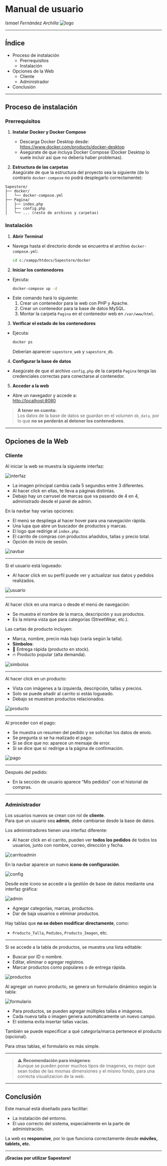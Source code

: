 # Manual de usuario

_Ismael Fernández Archilla_
![logo](fotosmanuales/muneco.png)

---

## Índice

- Proceso de instalación  
  - Prerrequisitos  
  - Instalación  
- Opciones de la Web  
  - Cliente  
  - Administrador  
- Conclusión  

---

## Proceso de instalación

### Prerrequisitos

1. **Instalar Docker y Docker Compose**  
   - Descarga Docker Desktop desde:  
     https://www.docker.com/products/docker-desktop  
   - Asegúrate de que incluya Docker Compose (Docker Desktop lo suele incluir así que no debería haber problemas).

2. **Estructura de las carpetas**  
   Asegúrate de que la estructura del proyecto sea la siguiente (de lo contrario `docker-compose` no podrá desplegarlo correctamente):

```
Sapestore/
├── docker/
│   └── docker-compose.yml
├── Pagina/
│   ├── index.php
│   ├── config.php
│   └── ... (resto de archivos y carpetas)
```

### Instalación

1. **Abrir Terminal**  
- Navega hasta el directorio donde se encuentra el archivo `docker-compose.yml`:
  ```bash
  cd c:/xampp/htdocs/Sapestore/docker
  ```

2. **Iniciar los contenedores**  
- Ejecuta:
  ```bash
  docker-compose up -d
  ```
- Este comando hará lo siguiente:
  1. Crear un contenedor para la web con PHP y Apache.  
  2. Crear un contenedor para la base de datos MySQL.  
  3. Montar la carpeta `Pagina` en el contenedor web en `/var/www/html`.

3. **Verificar el estado de los contenedores**  
- Ejecuta:
  ```bash
  docker ps
  ```
  Deberían aparecer `sapestore_web` y `sapestore_db`.

4. **Configurar la base de datos**  
- Asegúrate de que el archivo `config.php` de la carpeta `Pagina` tenga las credenciales correctas para conectarse al contenedor.

5. **Acceder a la web**  
- Abre un navegador y accede a:  
  [http://localhost:8080](http://localhost:8080)

> **A tener en cuenta:**  
> Los datos de la base de datos se guardan en el volumen `db_data`, por lo que **no se perderán al detener los contenedores**.

---

## Opciones de la Web

### Cliente

Al iniciar la web se muestra la siguiente interfaz:

![interfaz](fotosmanuales/interfaz.png)

- La imagen principal cambia cada 5 segundos entre 3 diferentes.  
- Al hacer click en ellas, te lleva a páginas distintas.  
- Debajo hay un carrusel de marcas que va pasando de 4 en 4, administrado desde el panel de admin.

En la navbar hay varias opciones:
- El menú se despliega al hacer hover para una navegación rápida.  
- Una lupa que abre un buscador de productos y marcas.  
- El logo que redirige al `index.php`.  
- El carrito de compras con productos añadidos, tallas y precio total.  
- Opción de inicio de sesión.

![navbar](fotosmanuales/navbar.png)

---

Si el usuario está logueado:
- Al hacer click en su perfil puede ver y actualizar sus datos y pedidos realizados.

![usuario](fotosmanuales/log.png)

---

Al hacer click en una marca o desde el menú de navegación:
- Se muestra el nombre de la marca, descripción y sus productos.  
- Es la misma vista que para categorías (StreetWear, etc.).

Las cartas de producto incluyen:
- Marca, nombre, precio más bajo (varía según la talla).  
- **Símbolos**:  
- 🚀 Entrega rápida (producto en stock).  
- 🔥 Producto popular (alta demanda).

![simbolos](fotosmanuales/simbolos.png)

---

Al hacer click en un producto:
- Vista con imágenes a la izquierda, descripción, tallas y precios.  
- Solo se puede añadir al carrito si estás logueado.  
- Debajo se muestran productos relacionados.

![producto](fotosmanuales/producto.png)

---

Al proceder con el pago:
- Se muestra un resumen del pedido y se solicitan los datos de envío.  
- Se pregunta si se ha realizado el pago:
- Si se dice que no: aparece un mensaje de error.  
- Si se dice que sí: redirige a la página de confirmación.

![pago](fotosmanuales/pago.png)

---

Después del pedido:
- En la sección de usuario aparece “Mis pedidos” con el historial de compras.

---

### Administrador

Los usuarios nuevos se crean con rol de **cliente**.  
Para que un usuario sea **admin**, debe cambiarse desde la base de datos.

Los administradores tienen una interfaz diferente:
- Al hacer click en el carrito, pueden ver **todos los pedidos** de todos los usuarios, junto con nombre, correo, dirección y fecha.

![carritoadmin](fotosmanuales/carritoadmin.png)

En la navbar aparece un nuevo **ícono de configuración**.

![config](fotosmanuales/config.png)

Desde este ícono se accede a la gestión de base de datos mediante una interfaz gráfica:

![admin](fotosmanuales/admin.png)

- Agregar categorías, marcas, productos.  
- Dar de baja usuarios o eliminar productos.  

Hay tablas que **no se deben modificar directamente**, como:
- `Producto_Talla`, `Pedidos`, `Producto_Imagen`, etc.

---

Si se accede a la tabla de productos, se muestra una lista editable:
- Buscar por ID o nombre.  
- Editar, eliminar o agregar registros.  
- Marcar productos como populares o de entrega rápida.

![productos](fotosmanuales/productos.png)

Al agregar un nuevo producto, se genera un formulario dinámico según la tabla:

![formulario](fotosmanuales/form.png)

- Para productos, se pueden agregar múltiples tallas e imágenes.  
- Cada nueva talla o imagen genera automáticamente un nuevo campo.  
- El sistema evita insertar tallas vacías.

También se puede especificar a qué categoría/marca pertenece el producto (opcional).

Para otras tablas, el formulario es más simple.

---

> ⚠️ **Recomendación para imágenes**:  
> Aunque se pueden poner muchos tipos de imagenes, es mejor que sean todas de las mismas dimensiones y el mismo fondo, para una correcta visualizacion de la web.

---

## Conclusión

Este manual está diseñado para facilitar:
- La instalación del entorno.  
- El uso correcto del sistema, especialmente en la parte de administración.

La web es **responsive**, por lo que funciona correctamente desde **móviles, tablets, etc.**

---

**¡Gracias por utilizar Sapestore!**
